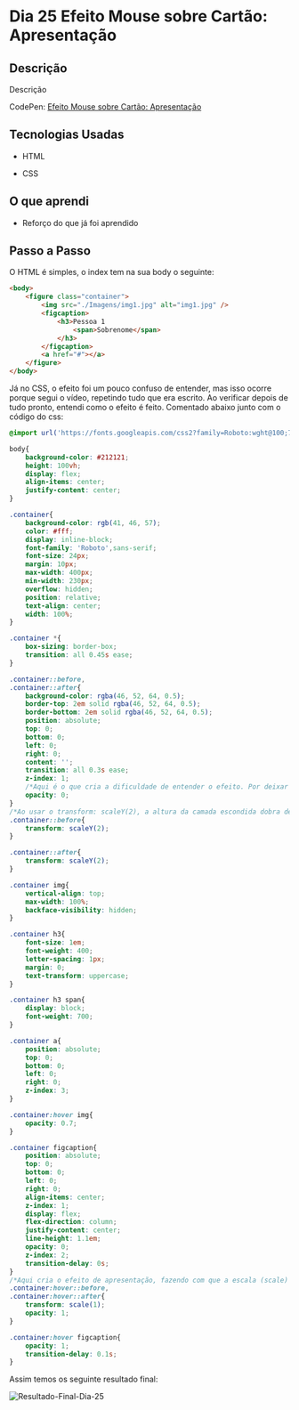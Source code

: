# Dia 25 Efeito Mouse sobre Cartão: Apresentação

## Descrição

Descrição

CodePen: [Efeito Mouse sobre Cartão: Apresentação](https://codepen.io/albusquercus94/pen/dyRzGKg)

## Tecnologias Usadas

* HTML

* CSS

## O que aprendi

* Reforço do que já foi aprendido

## Passo a Passo

O HTML é simples, o index tem na sua body o seguinte:

~~~html
<body>
    <figure class="container">
        <img src="./Imagens/img1.jpg" alt="img1.jpg" />
        <figcaption>
            <h3>Pessoa 1
                <span>Sobrenome</span>
            </h3>
        </figcaption>
        <a href="#"></a>
    </figure>
</body>
~~~

Já no CSS, o efeito foi um pouco confuso de entender, mas isso ocorre porque segui o vídeo, repetindo tudo que era escrito. Ao verificar depois de tudo pronto, entendi como o efeito é feito. Comentado abaixo junto com o código do css:

~~~css
@import url('https://fonts.googleapis.com/css2?family=Roboto:wght@100;700&display=swap');

body{
    background-color: #212121;
    height: 100vh;
    display: flex;
    align-items: center;
    justify-content: center;
}

.container{
    background-color: rgb(41, 46, 57);
    color: #fff;
    display: inline-block;
    font-family: 'Roboto',sans-serif;
    font-size: 24px;
    margin: 10px;
    max-width: 400px;
    min-width: 230px;
    overflow: hidden;
    position: relative;
    text-align: center;
    width: 100%;
}

.container *{
    box-sizing: border-box;
    transition: all 0.45s ease;
}

.container::before,
.container::after{
    background-color: rgba(46, 52, 64, 0.5);
    border-top: 2em solid rgba(46, 52, 64, 0.5);
    border-bottom: 2em solid rgba(46, 52, 64, 0.5);
    position: absolute;
    top: 0;
    bottom: 0;
    left: 0;
    right: 0;
    content: '';
    transition: all 0.3s ease;
    z-index: 1;
    /*Aqui é o que cria a dificuldade de entender o efeito. Por deixar a opacidade dessa camada como zero, não há como vê o efeito a seguir.*/
    opacity: 0;
}
/*Ao usar o transform: scaleY(2), a altura da camada escondida dobra de tamanho, mas como está "invisível" não percebi a mudança.*/
.container::before{
    transform: scaleY(2);
}

.container::after{
    transform: scaleY(2);
}

.container img{
    vertical-align: top;
    max-width: 100%;
    backface-visibility: hidden;
}

.container h3{
    font-size: 1em;
    font-weight: 400;
    letter-spacing: 1px;
    margin: 0;
    text-transform: uppercase;
}

.container h3 span{
    display: block;
    font-weight: 700;
}

.container a{
    position: absolute;
    top: 0;
    bottom: 0;
    left: 0;
    right: 0;
    z-index: 3;
}

.container:hover img{
    opacity: 0.7;
}

.container figcaption{
    position: absolute;
    top: 0;
    bottom: 0;
    left: 0;
    right: 0;
    align-items: center;
    z-index: 1;
    display: flex;
    flex-direction: column;
    justify-content: center;
    line-height: 1.1em;
    opacity: 0;
    z-index: 2;
    transition-delay: 0s;
}
/*Aqui cria o efeito de apresentação, fazendo com que a escala (scale) volte ao tamanho normal, como se tivesse entrando na imagem. E o efeito é visto porque muda a opacidade para 1.*/
.container:hover::before,
.container:hover::after{
    transform: scale(1);
    opacity: 1;
}

.container:hover figcaption{
    opacity: 1;
    transition-delay: 0.1s;
}
~~~

Assim temos os seguinte resultado final:

![Resultado-Final-Dia-25](https://github.com/AlbusQuercus94/One-CSS-per-30-Days/blob/main/Desafios/Dia_25/Imagens/Resultado-Final-Dia-25.gif)

